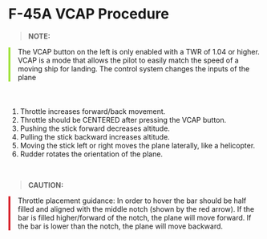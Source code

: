 # F-45A VCAP Procedure

> **NOTE:**

<div style="border-left: 4px solid #a0e33b; padding-left: 15px; margin-bottom: 20px;">
The VCAP button on the left is only enabled with a TWR of 1.04 or higher. VCAP is a mode that allows the pilot to easily match the speed of a moving ship for landing. The control system changes the inputs of the plane
</div>

<br>

1. Throttle increases forward/back movement.
2. Throttle should be CENTERED after pressing the VCAP button.
3. Pushing the stick forward decreases altitude.
4. Pulling the stick backward increases altitude.
5. Moving the stick left or right moves the plane laterally, like a helicopter.
6. Rudder rotates the orientation of the plane.

<br>

> **CAUTION:**

<div style="border-left: 4px solid #d8222b; padding-left: 15px; margin-bottom: 20px;">
    Throttle placement guidance: In order to hover the bar should be half filled and aligned with the middle notch (shown by the red arrow).  If the bar is filled higher/forward of the notch, the plane will move forward.  If the bar is lower than the notch, the plane will move backward.
</div>

<br>
